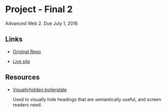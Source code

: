 
# Project - Final 2
Advanced Web 2. Due July 1, 2016

## Links

* [Original Repo](https://github.com/richardkalehoff/UF-starter-project)

* [Live site]()

## Resources

* [Visuallyhidden boilerplate](https://github.com/h5bp/html5-boilerplate/blob/master/src/css/main.css#L107-L169)

    Used to visually hide headings that are semantically useful, and screen readers need.
